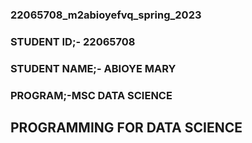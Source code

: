 ### 22065708_m2abioyefvq_spring_2023

### STUDENT ID;- 22065708

### STUDENT NAME;- ABIOYE MARY

### PROGRAM;-MSC DATA SCIENCE

##  PROGRAMMING FOR DATA SCIENCE
